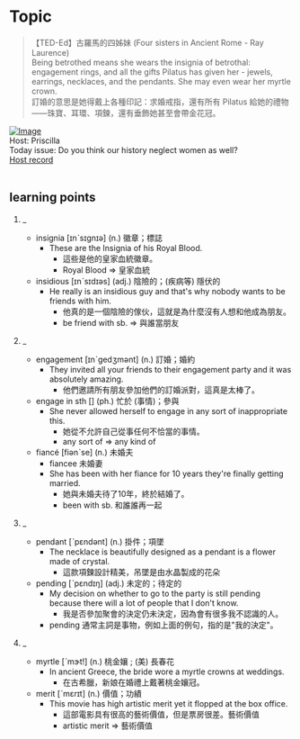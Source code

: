 # Topic

> 【TED-Ed】古羅馬的四姊妹 (Four sisters in Ancient Rome - Ray Laurence) <br>
> Being betrothed means she wears the insignia of betrothal: engagement rings, and all the gifts Pilatus has given her - jewels, earrings, necklaces, and the pendants. She may even wear her myrtle crown. <br>
> 訂婚的意思是她得戴上各種印記：求婚戒指，還有所有 Pilatus 給她的禮物 ——珠寶、耳環、項鍊，還有垂飾她甚至會帶金花冠。 <br>

[![Image](https://cdn.voicetube.com/assets/thumbnails/RQMgLxVxsrw.jpg)](https://www.youtube.com/embed/RQMgLxVxsrw?rel=0&showinfo=0&cc_load_policy=0&controls=1&autoplay=1&iv_load_policy=3&playsinline=1&wmode=transparent&start=248&end=265&enablejsapi=1&origin=https://tw.voicetube.com&widgetid=1)<br>
Host: Priscilla
<br>Today issue: Do you think our history neglect women as well?
<br>
[Host record](https://cdn.voicetube.com/tmp/everyday_records/priscilla.huang/2457.mp3)
<br><br>
## learning points
1. _
	* insignia [ɪnˋsɪgnɪə] (n.) 徽章；標誌
		- These are the Insignia of his Royal Blood.
			+ 這些是他的皇家血統徽章。
			+ Royal Blood => 皇家血統
	* insidious [ɪnˋsɪdɪəs] (adj.) 陰險的；(疾病等) 隱伏的
		- He really is an insidious guy and that's why nobody wants to be friends with him.
			+ 他真的是一個陰險的傢伙，這就是為什麼沒有人想和他成為朋友。
			+ be friend with sb. => 與誰當朋友

2. _
	* engagement [ɪnˋgedʒmənt] (n.) 訂婚；婚約
		- They invited all your friends to their engagement party and it was absolutely amazing.
			+ 他們邀請所有朋友參加他們的訂婚派對，這真是太棒了。
	* engage in sth [] (ph.) 忙於 (事情)；參與
		- She never allowed herself to engage in any sort of inappropriate this.
			+ 她從不允許自己從事任何不恰當的事情。
			+ any sort of => any kind of
	* fiancé [fiənˋse] (n.) 未婚夫
		- fiancee 未婚妻
		- She has been with her fiance for 10 years they're finally getting married.
			+ 她與未婚夫待了10年，終於結婚了。
			+ been with sb. 和誰誰再一起

3. _
	* pendant [ˋpɛndənt] (n.) 掛件；項墜
		- The necklace is beautifully designed as a pendant is a flower made of crystal.
			+ 這款項鍊設計精美，吊墜是由水晶製成的花朵
	* pending [ˋpɛndɪŋ] (adj.) 未定的；待定的
		- My decision on whether to go to the party is still pending because there will a lot of people that I don't know.
			+ 我是否參加聚會的決定仍未決定，因為會有很多我不認識的人。
		- pending 通常主詞是事物，例如上面的例句，指的是"我的決定"。

4. _
	* myrtle [ˋmɝt!] (n.) 桃金孃 ; (美) 長春花
		- In ancient Greece, the bride wore a myrtle crowns at weddings.
			+ 在古希臘，新娘在婚禮上戴著桃金孃冠。
	* merit [ˋmɛrɪt] (n.) 價值；功績
		- This movie has high artistic merit yet it flopped at the box office.
			+ 這部電影具有很高的藝術價值，但是票房很差。藝術價值
			+ artistic merit => 藝術價值
